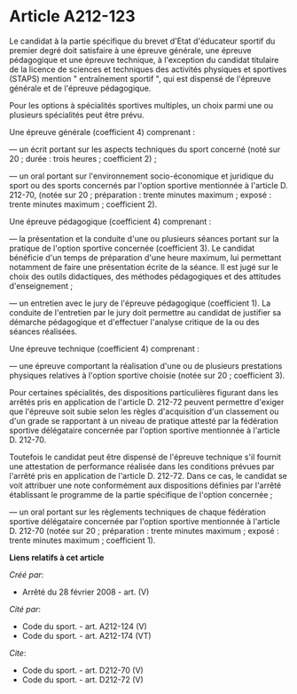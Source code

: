 # Article A212-123

Le candidat à la partie spécifique du brevet d'Etat d'éducateur sportif du premier degré doit satisfaire à une épreuve
générale, une épreuve pédagogique et une épreuve technique, à l'exception du candidat titulaire de la licence de sciences et
techniques des activités physiques et sportives (STAPS) mention " entraînement sportif ", qui est dispensé de l'épreuve
générale et de l'épreuve pédagogique. 

Pour les options à spécialités sportives multiples, un choix parmi une ou plusieurs spécialités peut être prévu. 

Une épreuve générale (coefficient 4) comprenant : 

― un écrit portant sur les aspects techniques du sport concerné (noté sur 20 ; durée : trois heures ; coefficient 2) ; 

― un oral portant sur l'environnement socio-économique et juridique du sport ou des sports concernés par l'option sportive
mentionnée à l'article D. 212-70, (notée sur 20 ; préparation : trente minutes maximum ; exposé : trente minutes maximum ;
coefficient 2). 

Une épreuve pédagogique (coefficient 4) comprenant : 

― la présentation et la conduite d'une ou plusieurs séances portant sur la pratique de l'option sportive concernée
(coefficient 3). Le candidat bénéficie d'un temps de préparation d'une heure maximum, lui permettant notamment de faire une
présentation écrite de la séance. Il est jugé sur le choix des outils didactiques, des méthodes pédagogiques et des attitudes
d'enseignement ; 

― un entretien avec le jury de l'épreuve pédagogique (coefficient 1). La conduite de l'entretien par le jury doit permettre
au candidat de justifier sa démarche pédagogique et d'effectuer l'analyse critique de la ou des séances réalisées. 

Une épreuve technique (coefficient 4) comprenant : 

― une épreuve comportant la réalisation d'une ou de plusieurs prestations physiques relatives à l'option sportive choisie
(notée sur 20 ; coefficient 3). 

Pour certaines spécialités, des dispositions particulières figurant dans les arrêtés pris en application de l'article D.
212-72 peuvent permettre d'exiger que l'épreuve soit subie selon les règles d'acquisition d'un classement ou d'un grade se
rapportant à un niveau de pratique attesté par la fédération sportive délégataire concernée par l'option sportive mentionnée
à l'article D. 212-70. 

Toutefois le candidat peut être dispensé de l'épreuve technique s'il fournit une attestation de performance réalisée dans les
conditions prévues par l'arrêté pris en application de l'article D. 212-72. Dans ce cas, le candidat se voit attribuer une
note conformément aux dispositions définies par l'arrêté établissant le programme de la partie spécifique de l'option
concernée ; 

― un oral portant sur les règlements techniques de chaque fédération sportive délégataire concernée par l'option sportive
mentionnée à l'article D. 212-70 (notée sur 20 ; préparation : trente minutes maximum ; exposé : trente minutes maximum ;
coefficient 1).

**Liens relatifs à cet article**

_Créé par_:

  - Arrêté du 28 février 2008 - art. (V)

_Cité par_:

  - Code du sport. - art. A212-124 (V)
  - Code du sport. - art. A212-174 (VT)

_Cite_:

  - Code du sport. - art. D212-70 (V)
  - Code du sport. - art. D212-72 (V)

